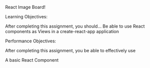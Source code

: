 React Image Board!

Learning Objectives:

After completing this assignment, you should…
Be able to use React components as Views in a create-react-app application

Performance Objectives:

After completing this assignment, you be able to effectively use

A basic React Component
